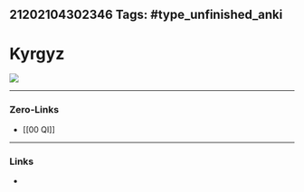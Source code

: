 21202104302346
Tags: #type_unfinished_anki
---
# Kyrgyz

<img src="Screenshot_20200419-152946.jpg">

---
### Zero-Links
- [[00 QI]]
---
### Links
-